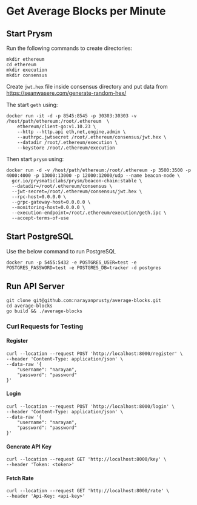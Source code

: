 # Get Average Blocks per Minute

## Start Prysm

Run the following commands to create directories:

```
mkdir ethereum
cd ethereum
mkdir execution
mkdir consensus
```

Create `jwt.hex` file inside consensus directory and put data from https://seanwasere.com/generate-random-hex/

The start `geth` using:

```
docker run -it -d -p 8545:8545 -p 30303:30303 -v /host/path/ethereum:/root/.ethereum  \
    ethereum/client-go:v1.10.23 \
    --http --http.api eth,net,engine,admin \
    --authrpc.jwtsecret /root/.ethereum/consensus/jwt.hex \
    --datadir /root/.ethereum/execution \
    --keystore /root/.ethereum/execution
```

Then start `prysm` using:

```
docker run -d -v /host/path/ethereum:/root/.ethereum -p 3500:3500 -p 4000:4000 -p 13000:13000 -p 12000:12000/udp --name beacon-node \
  gcr.io/prysmaticlabs/prysm/beacon-chain:stable \
  --datadir=/root/.ethereum/consensus \
  --jwt-secret=/root/.ethereum/consensus/jwt.hex \
  --rpc-host=0.0.0.0 \
  --grpc-gateway-host=0.0.0.0 \
  --monitoring-host=0.0.0.0 \
  --execution-endpoint=/root/.ethereum/execution/geth.ipc \
  --accept-terms-of-use
```

## Start PostgreSQL

Use the below command to run PostgreSQL

```
docker run -p 5455:5432 -e POSTGRES_USER=test -e POSTGRES_PASSWORD=test -e POSTGRES_DB=tracker -d postgres
```

## Run API Server

```
git clone git@github.com:narayanprusty/average-blocks.git
cd average-blocks
go build && ./average-blocks
```

### Curl Requests for Testing

#### Register 

```
curl --location --request POST 'http://localhost:8000/register' \
--header 'Content-Type: application/json' \
--data-raw '{
    "username": "narayan",
    "password": "password"
}'
```

#### Login

```
curl --location --request POST 'http://localhost:8000/login' \
--header 'Content-Type: application/json' \
--data-raw '{
    "username": "narayan",
    "password": "password"
}'
```

#### Generate API Key

```
curl --location --request GET 'http://localhost:8000/key' \
--header 'Token: <token>'
```


#### Fetch Rate

```
curl --location --request GET 'http://localhost:8000/rate' \
--header 'Api-Key: <api-key>'
```



